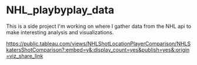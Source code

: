 # NHL_playbyplay_data
This is a side project I'm working on where I gather data from the NHL api to make interesting analysis and visualizations.

https://public.tableau.com/views/NHLShotLocationPlayerComparison/NHLSkatersShotComparison?:embed=y&:display_count=yes&publish=yes&:origin=viz_share_link

